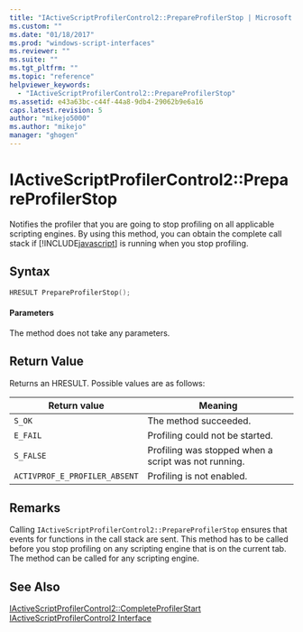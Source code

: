 ```yaml
---
title: "IActiveScriptProfilerControl2::PrepareProfilerStop | Microsoft Docs"
ms.custom: ""
ms.date: "01/18/2017"
ms.prod: "windows-script-interfaces"
ms.reviewer: ""
ms.suite: ""
ms.tgt_pltfrm: ""
ms.topic: "reference"
helpviewer_keywords: 
  - "IActiveScriptProfilerControl2::PrepareProfilerStop"
ms.assetid: e43a63bc-c44f-44a8-9db4-29062b9e6a16
caps.latest.revision: 5
author: "mikejo5000"
ms.author: "mikejo"
manager: "ghogen"
---
```

# IActiveScriptProfilerControl2::PrepareProfilerStop
Notifies the profiler that you are going to stop profiling on all applicable scripting engines. By using this method, you can obtain the complete call stack if [!INCLUDE[javascript](../../javascript/includes/javascript-md.md)] is running when you stop profiling.  
  
## Syntax  
  
```cpp
HRESULT PrepareProfilerStop();  
```  
  
#### Parameters  
 The method does not take any parameters.  
  
## Return Value  
 Returns an HRESULT. Possible values are as follows:  
  
|Return value|Meaning|  
|------------------|-------------|  
|`S_OK`|The method succeeded.|  
|`E_FAIL`|Profiling could not be started.|  
|`S_FALSE`|Profiling was stopped when a script was not running.|  
|`ACTIVPROF_E_PROFILER_ABSENT`|Profiling is not enabled.|  
  
## Remarks  
 Calling `IActiveScriptProfilerControl2::PrepareProfilerStop` ensures that events for functions in the call stack are sent. This method has to be called before you stop profiling on any scripting engine that is on the current tab. The method can be called for any scripting engine.  
  
## See Also  
 [IActiveScriptProfilerControl2::CompleteProfilerStart](../../winscript/reference/iactivescriptprofilercontrol2-completeprofilerstart.md)   
 [IActiveScriptProfilerControl2 Interface](../../winscript/reference/iactivescriptprofilercontrol2-interface.md)
